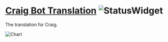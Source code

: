 # [Craig Bot Translation](https://t.techbs.io/projects/craig/) ![StatusWidget](https://t.techbs.io/widgets/craig/-/svg-badge.svg)
The translation for Craig.

![Chart](https://t.techbs.io/widgets/craig/-/multi-auto.svg)